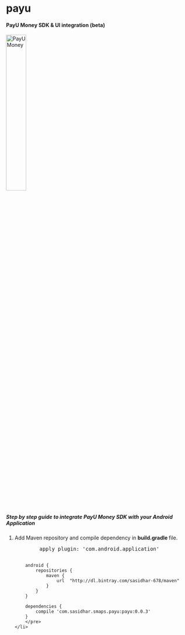 # payu

<h4> PayU Money SDK & UI integration (beta) </h4>

<img src="https://dl.dropbox.com/s/prj2gv928sgjh8u/device-2016-05-25-032533.png" alt="PayU Money" width="33%">

<h5>Step by step guide to integrate PayU Money SDK with your Android Application </h5>
<ol>
    <li> Add Maven repository and compile dependency in <b> build.gradle </b> file.
        <pre>
        apply plugin: 'com.android.application'
    
        android {
            repositories {
                maven {
                    url  "http://dl.bintray.com/sasidhar-678/maven"
                }
            }
        }
        
        dependencies {
            compile 'com.sasidhar.smaps.payu:payu:0.0.3'
        }
        </pre>
    </li>
</ol>

